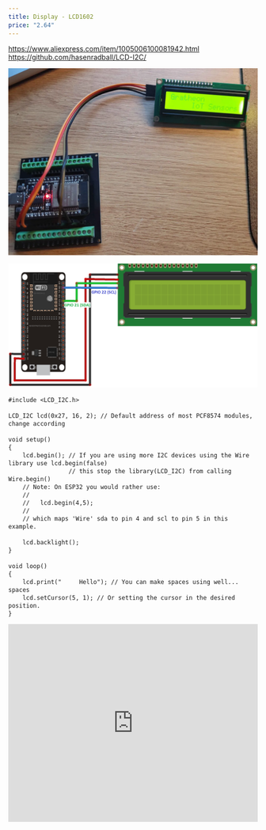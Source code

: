 ```yaml
---
title: Display - LCD1602
price: "2.64"
---
```

https://www.aliexpress.com/item/1005006100081942.html
https://github.com/hasenradball/LCD-I2C/

![](img/20250119_131627.webp)

![](img/esp32_LCD_bb.webp)


```
#include <LCD_I2C.h>

LCD_I2C lcd(0x27, 16, 2); // Default address of most PCF8574 modules, change according

void setup()
{
    lcd.begin(); // If you are using more I2C devices using the Wire library use lcd.begin(false)
                 // this stop the library(LCD_I2C) from calling Wire.begin()
    // Note: On ESP32 you would rather use:
    //
    //   lcd.begin(4,5);
    //
    // which maps 'Wire' sda to pin 4 and scl to pin 5 in this example.

    lcd.backlight();
}

void loop()
{
    lcd.print("     Hello"); // You can make spaces using well... spaces
    lcd.setCursor(5, 1); // Or setting the cursor in the desired position.
}

```

<iframe width="100%" height="400" src="https://www.youtube.com/embed/COssWn4Pcm4" title="Using LCD1602 or LCD2004 with ESP32" frameborder="0" allow="accelerometer; autoplay; clipboard-write; encrypted-media; gyroscope; picture-in-picture; web-share" referrerpolicy="strict-origin-when-cross-origin" allowfullscreen></iframe>